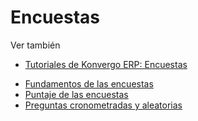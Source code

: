 # Encuestas

<div class="alert alert-secondary">
<p class="alert-title">
Ver también</p><ul>
<li><p><a href="https://www.odoo.com/slides/surveys-62">Tutoriales de Konvergo ERP: Encuestas</a></p></li>
</ul>
</div>

  * [Fundamentos de las encuestas](surveys/create)
  * [Puntaje de las encuestas](surveys/scoring)
  * [Preguntas cronometradas y aleatorias](surveys/time_random)

